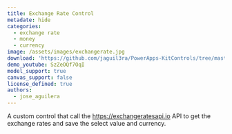 ```yaml
---
title: Exchange Rate Control
metadate: hide
categories:
  - exchange rate
  - money
  - currency
image: /assets/images/exchangerate.jpg
download: 'https://github.com/jaguil3ra/PowerApps-KitControls/tree/master/src/ExchangeRateControl'
demo_youtube: SzZeOQf7OqI
model_support: true
canvas_support: false
license_defined: true
authors:
  - jose_aguilera
---
```


A custom control that call the <a target="_blank" href="https://exchangeratesapi.io">https://exchangeratesapi.io</a> API to get the exchange rates and save the select value and currency.
